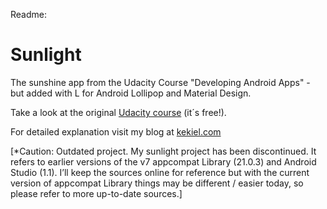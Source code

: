 Readme:
# Sunlight
The sunshine app from the Udacity Course "Developing Android Apps" - but added with L for Android Lollipop and Material Design.

Take a look at the original [Udacity course](https://www.udacity.com/course/ud853) (it´s free!).

For detailed explanation visit my blog at [kekiel.com](http://kekiel.com)

[*Caution: Outdated project. My sunlight project has been discontinued. It refers to earlier versions of the v7 appcompat Library (21.0.3) and Android Studio (1.1).  I’ll keep the sources online for reference but with the current version of appcompat Library things may be different / easier today, so please refer to more up-to-date sources.]
